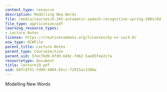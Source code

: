 ```yaml
---
content_type: resource
description: Modelling New Words
file: /media/courses/6-345-automatic-speech-recognition-spring-2003/8dfc8f517d99400465ccf2015ac338be_lecture19.pdf
file_type: application/pdf
learning_resource_types:
- Lecture Notes
license: https://creativecommons.org/licenses/by-nc-sa/4.0/
ocw_type: OCWFile
parent_title: Lecture Notes
parent_type: CourseSection
parent_uid: 57ec7bd9-8fd9-649c-fd62-5ae85fee2c7a
resourcetype: Document
title: lecture19.pdf
uid: 8dfc8f51-7d99-4004-65cc-f2015ac338be
---
```

Modelling New Words